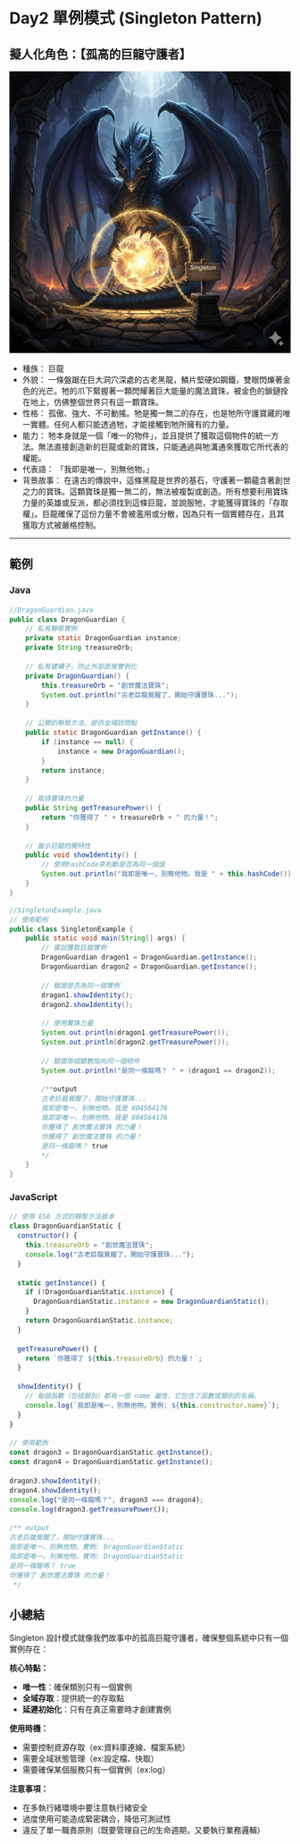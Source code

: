 # Day2 單例模式 (Singleton Pattern)

## 擬人化角色：【孤高的巨龍守護者】

![](https://raw.githubusercontent.com/dpes8693/ithome-2025-ironman/refs/heads/main/gemini-img/1-Singleton.png)

- 種族： 巨龍
- 外貌： 一條盤踞在巨大洞穴深處的古老黑龍，鱗片堅硬如鋼鐵，雙眼閃爍著金色的光芒。牠的爪下緊握著一顆閃耀著巨大能量的魔法寶珠，被金色的鎖鏈拴在地上，仿佛整個世界只有這一顆寶珠。
- 性格： 孤傲、強大、不可動搖。牠是獨一無二的存在，也是牠所守護寶藏的唯一實體。任何人都只能透過牠，才能接觸到牠所擁有的力量。
- 能力： 牠本身就是一個「唯一的物件」，並且提供了獲取這個物件的統一方法。無法直接創造新的巨龍或新的寶珠，只能通過與牠溝通來獲取它所代表的權能。
- 代表語： 「我即是唯一，別無他物。」
- 背景故事： 在遠古的傳說中，這條黑龍是世界的基石，守護著一顆蘊含著創世之力的寶珠。這顆寶珠是獨一無二的，無法被複製或創造。所有想要利用寶珠力量的英雄或反派，都必須找到這條巨龍，並說服牠，才能獲得寶珠的「存取權」。巨龍確保了這份力量不會被濫用或分散，因為只有一個實體存在，且其獲取方式被嚴格控制。

---

## 範例

### Java

```java
//DragonGuardian.java
public class DragonGuardian {
    // 私有靜態實例
    private static DragonGuardian instance;
    private String treasureOrb;

    // 私有建構子，防止外部直接實例化
    private DragonGuardian() {
        this.treasureOrb = "創世魔法寶珠";
        System.out.println("古老巨龍覺醒了，開始守護寶珠...");
    }

    // 公開的靜態方法，提供全域訪問點
    public static DragonGuardian getInstance() {
        if (instance == null) {
            instance = new DragonGuardian();
        }
        return instance;
    }

    // 取得寶珠的力量
    public String getTreasurePower() {
        return "你獲得了 " + treasureOrb + " 的力量！";
    }

    // 展示巨龍的獨特性
    public void showIdentity() {
        // 使用hashCode來判斷是否為同一個值
        System.out.println("我即是唯一，別無他物。我是 " + this.hashCode());
    }
}
```

```java
//SingletonExample.java
// 使用範例
public class SingletonExample {
    public static void main(String[] args) {
        // 嘗試獲取巨龍實例
        DragonGuardian dragon1 = DragonGuardian.getInstance();
        DragonGuardian dragon2 = DragonGuardian.getInstance();

        // 驗證是否為同一個實例
        dragon1.showIdentity();
        dragon2.showIdentity();

        // 使用寶珠力量
        System.out.println(dragon1.getTreasurePower());
        System.out.println(dragon2.getTreasurePower());

        // 驗證兩個變數指向同一個物件
        System.out.println("是同一條龍嗎？ " + (dragon1 == dragon2));

        /**output
        古老巨龍覺醒了，開始守護寶珠...
        我即是唯一，別無他物。我是 804564176
        我即是唯一，別無他物。我是 804564176
        你獲得了 創世魔法寶珠 的力量！
        你獲得了 創世魔法寶珠 的力量！
        是同一條龍嗎？ true
        */
    }
}
```

### JavaScript

```javascript
// 使用 ES6 方式的靜態方法版本
class DragonGuardianStatic {
  constructor() {
    this.treasureOrb = "創世魔法寶珠";
    console.log("古老巨龍覺醒了，開始守護寶珠...");
  }

  static getInstance() {
    if (!DragonGuardianStatic.instance) {
      DragonGuardianStatic.instance = new DragonGuardianStatic();
    }
    return DragonGuardianStatic.instance;
  }

  getTreasurePower() {
    return `你獲得了 ${this.treasureOrb} 的力量！`;
  }

  showIdentity() {
    // 每個函數（包括類別）都有一個 name 屬性，它包含了函數或類別的名稱。
    console.log(`我即是唯一，別無他物。實例: ${this.constructor.name}`);
  }
}

// 使用範例
const dragon3 = DragonGuardianStatic.getInstance();
const dragon4 = DragonGuardianStatic.getInstance();

dragon3.showIdentity();
dragon4.showIdentity();
console.log("是同一條龍嗎？", dragon3 === dragon4);
console.log(dragon3.getTreasurePower());

/** output
古老巨龍覺醒了，開始守護寶珠...
我即是唯一，別無他物。實例: DragonGuardianStatic
我即是唯一，別無他物。實例: DragonGuardianStatic
是同一條龍嗎？ true
你獲得了 創世魔法寶珠 的力量！
 */
```

## 小總結

Singleton 設計模式就像我們故事中的孤高巨龍守護者，確保整個系統中只有一個實例存在：

**核心特點：**

- **唯一性**：確保類別只有一個實例
- **全域存取**：提供統一的存取點
- **延遲初始化**：只有在真正需要時才創建實例

**使用時機：**

- 需要控制資源存取（ex:資料庫連線、檔案系統）
- 需要全域狀態管理（ex:設定檔、快取）
- 需要確保某個服務只有一個實例（ex:log）

**注意事項：**

- 在多執行緒環境中要注意執行緒安全
- 過度使用可能造成緊密耦合，降低可測試性
- 違反了單一職責原則（既要管理自己的生命週期，又要執行業務邏輯）

